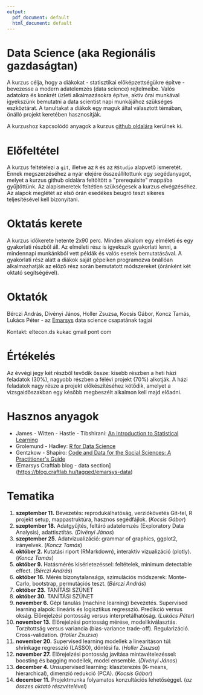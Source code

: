 ```yaml
---
output:
  pdf_document: default
  html_document: default
---
```

# Data Science (aka Regionális gazdaságtan)

A kurzus célja, hogy a diákokat - statisztikai előképzettségükre építve - bevezesse a modern adatelemzés (data science) rejtelmeibe. Valós adatokra és konkrét üzleti alkalmazásokra építve, aktív órai munkával igyekszünk bemutatni a data scientist napi munkájához szükséges eszköztárat. A tanultakat a diákok egy maguk által választott témában, önálló projekt keretében hasznosítják.

A kurzushoz kapcsolódó anyagok a kurzus [github oldalára](https://github.com/divenyijanos/eltecon-ds) kerülnek ki.

# Előfeltétel

A kurzus feltételezi a `git`, illetve az `R` és az `RStudio` alapvető ismeretét. Ennek megszerzéséhez a nyár elejére összeállítottunk egy segédanyagot, melyet a kurzus github oldalára feltöltött a "prerequisite" mappába gyűjtöttünk. Az alapismeretek feltétlen szükségesek a kurzus elvégzéséhez.  Az alapok meglétét az első órán esedékes beugró teszt sikeres teljesítésével kell bizonyítani.

# Oktatás kerete

A kurzus időkerete hetente 2x90 perc. Minden alkalom egy elméleti és egy gyakorlati részből áll. Az elméleti rész is igyekszik gyakorlati lenni, a mindennapi munkánkból vett példák és valós esetek bemutatásával. A gyakorlati rész alatt a diákok saját gépeiken programozva önállóan alkalmazhatják az előző rész során bemutatott módszereket (óránként két oktató segítségével).

# Oktatók

Bérczi András, Divényi János, Holler Zsuzsa, Kocsis Gábor, Koncz Tamás, Lukács Péter - az [Emarsys](https://www.emarsys.com/) data science csapatának tagjai

Kontakt: eltecon.ds kukac gmail pont com

# Értékelés

Az évvégi jegy két részből tevődik össze: kisebb részben a heti házi feladatok (30%), nagyobb részben a félévi projekt (70%) alkotják. A házi feladatok nagy része a projekt előkészítéséhez kötődik, amelyet a vizsgaidőszakban egy később megbeszélt alkalmon kell majd előadni.

# Hasznos anyagok

- James - Witten - Hastie - Tibshirani: [An Introduction to Statistical Learning](http://faculty.marshall.usc.edu/gareth-james/ISL/)
- Grolemund - Hadley: [R for Data Science](https://r4ds.had.co.nz/)
- Gentzkow - Shapiro: [Code and Data for the Social Sciences: A Practitioner's Guide](https://web.stanford.edu/~gentzkow/research/CodeAndData.pdf)
- (Emarsys Craftlab blog - data section](https://blog.craftlab.hu/tagged/emarsys-data)

# Tematika

1. **szeptember 11.** Bevezetés: reprodukálhatóság, verziókövetés Git-tel, R projekt setup, mappastruktúra, hasznos segédfájlok. (*Kocsis Gábor*)
2. **szeptember 18.**  Adatgyűjtés, feltáró adatelemzés (Exploratory Data Analysis), adattisztítás. (*Divényi János*)
3. **szeptember 25.**  Adatvizualizáció: grammar of graphics, ggplot2, irányelvek. (*Koncz Tamás*)
4. **október 2.** Kutatási riport (RMarkdown), interaktív vizualizáció (plotly). (*Koncz Tamás*)
5. **október 9.** Hatásmérés kísérletezéssel: feltételek, minimum detectable effect.  (*Bérczi András*)
6. **október 16.** Mérés bizonytalansága, szimulációs módszerek: Monte-Carlo, bootstrap, permutációs teszt. (*Bérczi András*)
7. **október 23.** TANÍTÁSI SZÜNET
8. **október 30.** TANÍTÁSI SZÜNET
9. **november 6.** Gépi tanulás (machine learning) bevezetés. Supervised learning alapok: lineáris és logisztikus regresszió. Predikció versus okság. Előrejelzési pontosság versus interpretálhatóság. (*Lukács Péter*)
10. **november 13.** Előrejelzési pontosság mérése, modellkiválasztás. Torzítottság versus variancia (bias-variance trade-off). Regularizáció. Cross-validation. (*Holler Zsuzsa*)
11. **november 20.** Supervised learning modellek a linearitáson túl: shrinkage regresszió (LASSO), döntési fa. (*Holler Zsuzsa*)
12. **november 27.** Előrejelzési pontosság javítása mintavételezéssel: boosting és bagging modellek, model ensemble.  (*Divényi János*)
13. **december 4.** Unsupervised learning: klaszterezés (K-means, hierarchical), dimenzió redukció (PCA). (*Kocsis Gábor*)
14. **december 11.** Projektmunka folyamatos konzultációs lehetőséggel. (*az összes oktató részvételével*)
